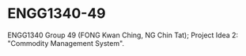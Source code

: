 # ENGG1340-49
 ENGG1340 Group 49 (FONG Kwan Ching, NG Chin Tat); Project Idea 2: "Commodity Management System".